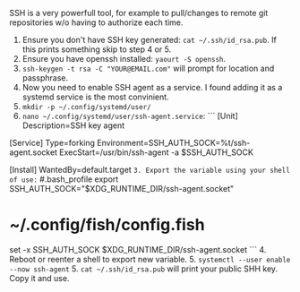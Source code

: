 SSH is a very powerfull tool, for example to pull/changes to remote git repositories w/o having to authorize each time.

1. Ensure you don't have SSH key generated: `cat ~/.ssh/id_rsa.pub`. If this prints something skip to step 4 or 5.
2. Ensure you have openssh installed: `yaourt -S openssh`.
3. `ssh-keygen -t rsa -C "YOUR@EMAIL.com"` will prompt for location and passphrase.
4. Now you need to enable SSH agent as a service. I found adding it as a systemd service is the most convinient.
  1. `mkdir -p ~/.config/systemd/user/`
  2. `nano ~/.config/systemd/user/ssh-agent.service`:
    ```
[Unit]
Description=SSH key agent

[Service]
Type=forking
Environment=SSH_AUTH_SOCK=%t/ssh-agent.socket
ExecStart=/usr/bin/ssh-agent -a $SSH_AUTH_SOCK

[Install]
WantedBy=default.target
    ```
  3. Export the variable using your shell of use:
    ```
#.bash_profile
export SSH_AUTH_SOCK="$XDG_RUNTIME_DIR/ssh-agent.socket"
# ~/.config/fish/config.fish
set -x SSH_AUTH_SOCK $XDG_RUNTIME_DIR/ssh-agent.socket
    ```
  4. Reboot or reenter a shell to export new variable.
  5. `systemctl --user enable --now ssh-agent`
5. `cat ~/.ssh/id_rsa.pub` will print your public SHH key. Copy it and use.
